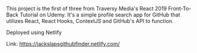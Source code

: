 This project is the first of three from Traversy Media's React 2019 Front-To-Back Tutorial on Udemy. It's a simple profile search app for GitHub that utilizes React, React Hooks, ContextJS and GitHub's API to function. 

Deployed using Netlify

Link: https://jackslapsgithubfinder.netlify.com/
